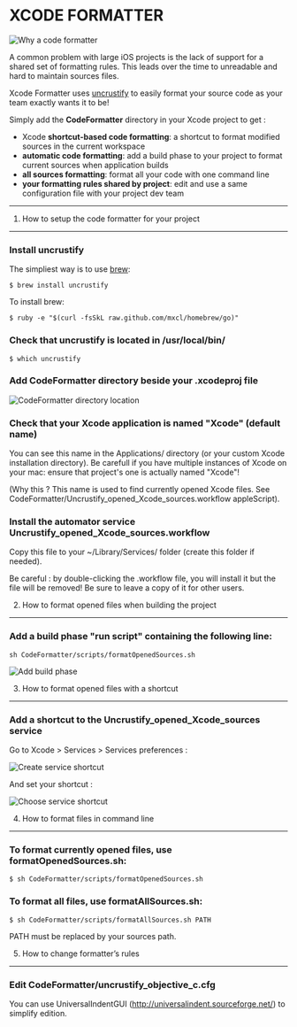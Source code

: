 XCODE FORMATTER
================

![Why a code formatter](https://raw.github.com/octo-online/Xcode-formatter/master/images/why.png)

A common problem with large iOS projects is the lack of support for a shared set of formatting rules. This leads over the time to unreadable and hard to maintain sources files.

Xcode Formatter uses [uncrustify](http://uncrustify.sourceforge.net/) to easily format your source code as your team exactly wants it to be!

Simply add the __CodeFormatter__ directory in your Xcode project to get : 

* Xcode __shortcut-based code formatting__: a shortcut to format modified sources in the current workspace
* __automatic code formatting__: add a build phase to your project to format current sources when application builds
* __all sources formatting__: format all your code with one command line
* __your formatting rules shared by project__: edit and use a same configuration file with your project dev team

*****

1) How to setup the code formatter for your project
-----------------------------------------------------

### Install uncrustify

The simpliest way is to use [brew](http://mxcl.github.com/homebrew/):

	$ brew install uncrustify

To install brew:
 
	$ ruby -e "$(curl -fsSkL raw.github.com/mxcl/homebrew/go)"


### Check that uncrustify is located in /usr/local/bin/ 

	$ which uncrustify


### Add CodeFormatter directory beside your .xcodeproj file

![CodeFormatter directory location](https://raw.github.com/octo-online/Xcode-formatter/master/images/directory_location.png)


### Check that your Xcode application is named "Xcode" (default name)

You can see this name in the Applications/ directory (or your custom Xcode installation directory). Be carefull if you have multiple instances of Xcode on your mac: ensure that project's one is actually named "Xcode"!

(Why this ? This name is used to find currently opened Xcode files. See CodeFormatter/Uncrustify\_opened\_Xcode\_sources.workflow appleScript).


### Install the automator service Uncrustify\_opened\_Xcode\_sources.workflow

Copy this file to your ~/Library/Services/ folder (create this folder if needed).

Be careful : by double-clicking the .workflow file, you will install it but the file will be removed! Be sure to leave a copy of it for other users.




2) How to format opened files when building the project
---------------------------------------------------------

### Add a build phase "run script" containing the following line:

	sh CodeFormatter/scripts/formatOpenedSources.sh

![Add build phase](https://raw.github.com/octo-online/Xcode-formatter/master/images/add_build_phase.png)




3) How to format opened files with a shortcut
-----------------------------------------------

### Add a shortcut to the Uncrustify_opened_Xcode_sources service

Go to Xcode > Services > Services preferences :

![Create service shortcut](https://raw.github.com/octo-online/Xcode-formatter/master/images/add_service_shortcut.png)

And set your shortcut :

![Choose service shortcut](https://raw.github.com/octo-online/Xcode-formatter/master/images/choose_service_shortcut.png)




4) How to format files in command line
----------------------------------------

### To format currently opened files, use formatOpenedSources.sh: 

	$ sh CodeFormatter/scripts/formatOpenedSources.sh


### To format all files, use formatAllSources.sh:

	$ sh CodeFormatter/scripts/formatAllSources.sh PATH

PATH must be replaced by your sources path.



5) How to change formatter’s rules
------------------------------------

### Edit CodeFormatter/uncrustify\_objective\_c.cfg

You can use UniversalIndentGUI (http://universalindent.sourceforge.net/) to simplify edition.

